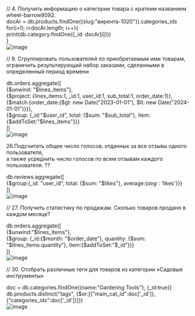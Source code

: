 // 4. Получить информацию о категории товара с кратким названием wheel-barrow9092.  
docAr = db.products.findOne({slug:"вирента-1020"}).categories_ids  
for(i=0; i<docAr.length; i++){  
    print(db.category.findOne({_id: docAr[i]}))  
}  
![image](https://user-images.githubusercontent.com/72013308/232196216-d1050e7e-b8a4-420e-ac81-d51c6d4c9cf9.png)

// 9. Сгруппировать пользователей по приобретаемым ими товарам, ограничить результирующий набор заказами, сделанными в определенный период времени  
  
db.orders.aggregate([  
    {$unwind: "$lines_items"},  
    {$project: {lines_items:1, _id:1, user_id:1, sub_total:1, order_date:1}},  
    {$match:{order_date:{$gt: new Date("2023-01-01"), $lt: new Date("2024-01-01")}}},  
    {$group: {_id:"$user_id", total: {$sum: "$sub_total"}, item:{$addToSet:"$lines_items"}}}  
])  
![image](https://user-images.githubusercontent.com/72013308/232196789-71ad627a-5036-40fd-bbb6-7cbc0d5acd09.png)  
  
26.Подсчитать общее число голосов, отданных за все отзывы одного пользователя,  
а также усреднить число голосов по всем отзывам каждого пользователя. ??  
  
db.reviews.aggregate([  
    {$group:{_id: "user_id", total: {$sum: "$likes"}, average:{$avg:'$likes'}}}  
])  
![image](https://user-images.githubusercontent.com/72013308/232200386-3a4ad24a-e82d-483c-b5c5-f636704d0fbd.png)  
  
// 27. Получить статистику по продажам. Сколько товаров продано в каждом месяце?  
  
db.orders.aggregate([  
    {$unwind:"$lines_items"},  
    {$group: {_id:{$month: "$order_date"}, quantity: {$sum: "$lines_items.quantity"}, item:{$addToSet:"$_id"}}}  
])  
![image](https://user-images.githubusercontent.com/72013308/232197115-b3346201-8e04-4377-b7b5-716c4ee1028a.png)  
  
// 30. Отобрать различные теги для товаров из категории «Садовые инструменты»  
  
doc = db.categories.findOne({name:"Gardering Tools"}, {_id:true})  
db.products.distinct("tags", {$or:[{"main_cat_id":doc['_id']}, {"categories_ids":doc['_id']}]})  
![image](https://user-images.githubusercontent.com/72013308/232197258-8daeb7d8-5f35-4973-8fce-f128f7cdb74b.png)


